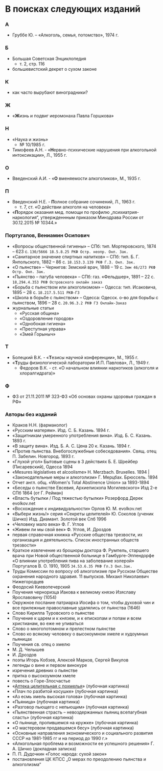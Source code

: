 # В поисках следующих изданий

### А
* Груббе Ю. – «Алкоголь, семья, потомство», 1974 г.
### Б
* Большая Советская Энциклопедия
    * т. 2, стр. 116
* большевистский декрет о сухом законе
### К
* как часто вырубают виноградники?
### Ж
* «**Ж**изнь и подвиг иеромонаха Павла Горшкова»
### Н
* «Наука и жизнь»
    * № 10/1985 г.
* Тимофеев А.Н. - «**Н**ервно-психические нарушения при алкогольной интоксикации», Л., 1955 г.
### О
* Введенский А.И. - «**О** вменяемости алкоголиков», М., 1935 г.
### П
* Введенский Н.Е. - **П**олное собрание сочинений, Л., 1963 г.
    * т. 7, ст. «О действии алкоголя на человека»
* «**П**орядок оказания мед. помощи по профилю „психиатрия-наркология“, утвержденнным приказом Минздрава России от 30.12.2015 № 10344.»

### Португалов, Вениамин Осипович
* «Вопросы общественной гигиены» – СПб: тип. Мортеровского, 1874 – 623 с. `130/5666 18.5.8.25 РКФ Остр. неопр. Онл. Зак.`
* «Санитарное значение спиртных напитков» – СПб: тип. Б. Г. Янпольского, 1882 – 86 с. `18.153.3.139 РКФ Г.З. Онл. Зак.`
* «О пьянстве» – Чернигов: Земский врач, 1888 – 19 с. `Зем 46/273 РКФ Остр. Онл. Зак.`
* «Пьянство – пагуба человека» – СПб: газ. «Фельдшер», 1891 – 22 с. `18,294.4.353 РКФ Островского онлайн заказ`
* «Борьба с пьянством или алкоголизмом» – Одесса: тип. Исаковича, 1895 – 28 с. `18.217.5.511 РКФ-ГЗ` 
* «Школа в борьбе с пьянством» – Одесса: Одесск. о-во для борьбы с пьянством, 1896 – 28 с. `20.96.3.2 РКФ ГЗ Онлайн-Заказ`
* журнальные статьи
    * «Русская община»
    * «Оздоровление городов»
    * «Однобокая гигиена»
    * «Преступная управа»
    * «Змей Горыныч»

### Т
* Болецкий В.К. - «**Т**езисы научной конференции», М., 1955 г.
* «**Т**руды физиологической лаборатории И.П. Павлова», Л., 1949 г.
    * Федоров В.К. - ст. «О начальном влиянии наркотиков (алкоголя и хлоралгидрата)»
### Ф
* ФЗ от 21.11.2011 № 323-ФЗ «Об основах охраны здоровья граждан в РФ»

### Авторы без изданий
* Краков Н.Н. (фармаколог)
* «Русским матерям». Изд. С. Б. Казань. 1894 г.
* «Защитникам умеренного употребления вина». Изд. Б. С. Казань. 1893 г.
* «В защиту вина». Изд. Б. А. С. Цена 20 к. Казань. 1894 г.
* «Против пьянства. Внебогослужебные собеседования». Свящ. отец П. Забелин. Новгород. 1893 г.
* «Глухой угол» Бытовые сцены в 3 действиях Б. Е. Шрейбер (Писаревский), Одесса 1894
* «Mesures législatives et alcoolisme» H. Merzbach. Bruxelles. 1894 | «Законодательные меры и алкоголизм» Г. Мерцбах. Брюссель. 1894
* Отчет англ. общ. «Women's Total Abstinence Union» за 1893-1894
* «Беседы о пьянстве Евсевия, Архиепископа Могилевского» Изд 2-е СПб 1864 (от Г. Рейман)
* «Власть бутылки / Под тяжестью бутылки» Розерфорд Дерек evolkov.net
* «Восхождение к индивидуальности» Орлов Ю. М. evolkov.net
* «Выбери жизнь!» серия «Секреты целителей» Ю. Соколов (ученик Шичко) Изд. Диамант. Золотой век Спб 1996
* «Человеку мало века» Ф. Г. Углов
* «Живем ли мы свой век» Ф. Углов, И. Дроздов
* первая справочная книжка «Русские общества трезвости, их организация и деятельность. Список иностранных обществ трезвости»
* Краткое извлечение из брошюры доктора Ф. Румпель, старшего врача при Новой общественной больнице в Гамбурге-Эппендорфе «О влиянии употребления пива на заболевание холерой» Португалов В. О. 1910, 1905 `34.53.6.35 РКФ Гл.З Онл.Зак.`
* Труды Комиссии по вопросу об алкоголизме при Русском Обществе охранения народного здравия. 11 выпусков. Михаил Николаевич Нижегородцев
* Феодосий Киевопечерский
* Поучения черноризца Иакова к великому князю Изяславу Ярославовичу (1054)
* Окружное послание патриарха Иосифа о том, чтобы духовой чин и все прилежные православные удалялись от пьянства (1646)
* Слово Кирилла Туровского о пьянстве
* Поучение к царем и к князем, и к епископам и попам и всем христианам, во еже не упиваться
* Слово о многопотомном и прелестном пьянстве
* Слово ко всякому человеку о высокоумном хмеле и худоумных пьяницах
* Поучения св. отец о хмелю
* М. Д. Челышев
* И. Дроздов
* поэты Игорь Кобзев, Алексей Марков, Сергей Викулов
* легенды о вине и первом винокуре
* изречения древних о пьянстве
* притка о высокоумном хмеле
* повесть о Горе-Злосчастье
* «[Аптека целительная с похмелья](https://kp.rusneb.ru/item/reader/apteka-celitelnaya-s-pohmelya-1)» (лубочная картинка)
* «Плач по разбитой косушке» (лубочная картинка)
* «Аз есмь хмель высокая голова» (лубочная картинка)
* «Пьяница» (лубочная картинка)
* «Разговор пьющего с непьющим» (лубочная картинка)
* «Пьянственная страсть – невоздержанных пьяниц всепагубная сласть» (лубочная картинка)
* «О пьянице, пропившемся на кружке» (лубочная картинка)
* «О мастеровом продавшемся бесу» (лубочная картинка)
* «Основные направления экономического и социального развития СССР на 1981-1985 гг и на период до 1990 г.»
* «Алкогольная проблема и возможности ее успешного решения» Г. А. Шичко (докладная записка)
* П. П. Дудочкин «Голос народа: сухой закон»
* постановления ЦК КПСС „О мерах по преодолению пьянства и алкоголизма“